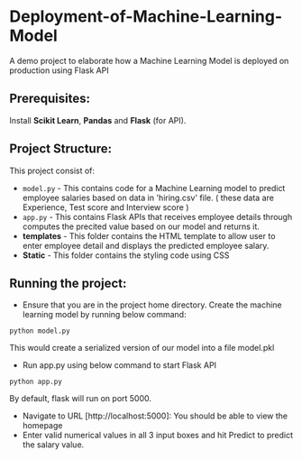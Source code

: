 # Deployment-of-Machine-Learning-Model
A demo project to elaborate how a Machine Learning Model is deployed on production using Flask API

## Prerequisites:
Install **Scikit Learn**, **Pandas** and **Flask** (for API).

## Project Structure:
This project consist of:
- `model.py` - This contains code for a Machine Learning model to predict employee
salaries based on data in 'hiring.csv' file. ( these data are Experience, Test score and
Interview score )
- `app.py` - This contains Flask APIs that receives employee details through computes the
precited value based on our model and returns it.
- **templates** - This folder contains the HTML template to allow user to enter employee
detail and displays the predicted employee salary.
- **Static** - This folder contains the styling code using CSS

## Running the project:
- Ensure that you are in the project home directory. Create the machine learning model by
running below command:

`python model.py`

This would create a serialized version of our model into a file model.pkl
- Run app.py using below command to start Flask API

 `python app.py`
 
By default, flask will run on port 5000.
- Navigate to URL [http://localhost:5000]: You should be able to view the homepage
- Enter valid numerical values in all 3 input boxes and hit Predict to predict the salary
value.
